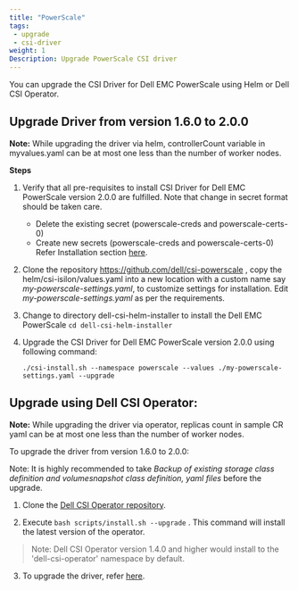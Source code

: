 ```yaml
---
title: "PowerScale"
tags: 
 - upgrade
 - csi-driver
weight: 1
Description: Upgrade PowerScale CSI driver
---
```

You can upgrade the CSI Driver for Dell EMC PowerScale using Helm or Dell CSI Operator.

## Upgrade Driver from version 1.6.0 to 2.0.0

**Note:** While upgrading the driver via helm, controllerCount variable in myvalues.yaml can be at most one less than the number of worker nodes.

**Steps**
1. Verify that all pre-requisites to install CSI Driver for Dell EMC PowerScale version 2.0.0 are fulfilled. Note that change in secret format should be taken care.
      - Delete the existing secret (powerscale-creds and powerscale-certs-0)
      - Create new secrets (powerscale-creds and powerscale-certs-0)
      Refer Installation section [here](./../../../installation/helm/isilon/#install-the-driver).
2. Clone the repository https://github.com/dell/csi-powerscale , copy the helm/csi-isilon/values.yaml into a new location with a custom name say _my-powerscale-settings.yaml_, to customize settings for installation. Edit _my-powerscale-settings.yaml_ as per the requirements.
3. Change to directory dell-csi-helm-installer to install the Dell EMC PowerScale `cd dell-csi-helm-installer`
4. Upgrade the CSI Driver for Dell EMC PowerScale version 2.0.0 using following command:

   `./csi-install.sh --namespace powerscale --values ./my-powerscale-settings.yaml --upgrade`


## Upgrade using Dell CSI Operator:

**Note:** While upgrading the driver via operator, replicas count in sample CR yaml can be at most one less than the number of worker nodes.

To upgrade the driver from version 1.6.0 to 2.0.0:

Note: It is highly recommended to take *Backup of existing storage class definition and volumesnapshot class definition, yaml files* before the upgrade.

1. Clone the [Dell CSI Operator repository](https://github.com/dell/dell-csi-operator).

2. Execute `bash scripts/install.sh --upgrade`  . This command will install the latest version of the operator.
>Note: Dell CSI Operator version 1.4.0 and higher would install to the 'dell-csi-operator' namespace by default.

3. To upgrade the driver, refer [here](./../../../installation/operator/#update-csi-drivers).

